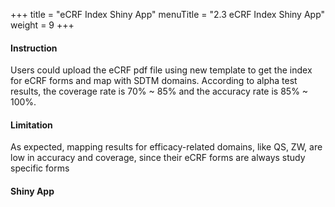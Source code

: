 +++
title = "eCRF Index Shiny App"
menuTitle = "2.3 eCRF Index Shiny App"
weight = 9
+++


#### Instruction
Users could upload the eCRF pdf file using new template to get the index for eCRF forms and map with SDTM domains.
According to alpha test results, the coverage rate is 70% ~ 85% and the accuracy rate is 85% ~ 100%. 

#### Limitation
As expected, mapping results for efficacy-related domains, like QS, ZW, are low in accuracy and coverage, since their
eCRF forms are always study specific forms 

#### Shiny App




